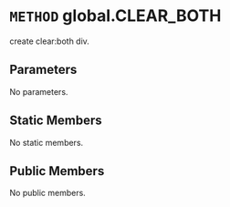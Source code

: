 # `METHOD` global.CLEAR_BOTH
create clear:both div.

## Parameters
No parameters.

## Static Members
No static members.

## Public Members
No public members.

